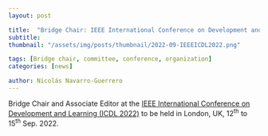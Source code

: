 ```yaml
---
layout: post

title:  "Bridge Chair: IEEE International Conference on Development and Learning (ICDL 2022)"
subtitle: 
thumbnail: "/assets/img/posts/thumbnail/2022-09-IEEEICDL2022.png"

tags: [Bridge chair, committee, conference, organization]
categories: [news]

author: Nicolás Navarro-Guerrero
---
```

Bridge Chair and Associate Editor at the <a target="_blank" href="https://ieeexplore.ieee.org/xpl/conhome/9962168/proceeding">IEEE International Conference on Development and Learning (ICDL 2022)</a> to be held in London, UK, 12<sup>th</sup> to 15<sup>th</sup> Sep. 2022.

<!--more-->

